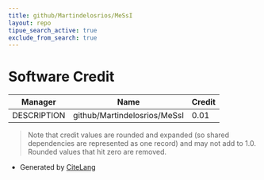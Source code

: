 ```yaml
---
title: github/Martindelosrios/MeSsI
layout: repo
tipue_search_active: true
exclude_from_search: true
---
```

# Software Credit

|Manager|Name|Credit|
|-------|----|------|
|DESCRIPTION|github/Martindelosrios/MeSsI|0.01|


> Note that credit values are rounded and expanded (so shared dependencies are represented as one record) and may not add to 1.0. Rounded values that hit zero are removed.


- Generated by [CiteLang](https://github.com/vsoch/citelang)
